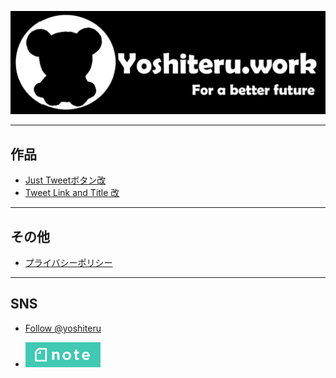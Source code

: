 ![logo](/img/yoshiteru_logo.png)

---

## 作品
+ [Just Tweetボタン改](JustTweetmod)
+ [Tweet Link and Title 改](TweetLinkandTitlemod)

---

## その他
+ [プライバシーポリシー](privacy)

---

## SNS
+ <a href="https://twitter.com/yoshiteru?ref_src=twsrc%5Etfw" class="twitter-follow-button" data-show-count="false">Follow @yoshiteru</a><script async src="https://platform.twitter.com/widgets.js" charset="utf-8"></script>

+ <a href="https://note.com/yoshiteru11"><img src="/img/note.png"></a>
